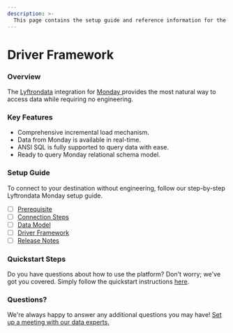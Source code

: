 ```yaml
---
description: >-
  This page contains the setup guide and reference information for the Monday source connector.
---
```


# Driver Framework

### Overview

The [Lyftrondata](https://www.lyftrondata.com/) integration for [Monday](https://www.lyftrondata.com/integration/monday/)[ ](https://www.lyftrondata.com/integration/monday/)provides the most natural way to access data while requiring no engineering.

### Key Features

* Comprehensive incremental load mechanism.
* Data from Monday is available in real-time.&#x20;
* ANSI SQL is fully supported to query data with ease.
* Ready to query Monday relational schema model.

### Setup Guide

To connect to your destination without engineering, follow our step-by-step Lyftrondata Monday setup guide.

* [ ] [Prerequisite](../../business-analytics/monday/prerequisite.md)
* [ ] [Connection Steps](../../business-analytics/monday/connection-steps.md)
* [ ] [Data Model](../../business-analytics/monday/data-model/)
* [ ] [Driver Framework](../../business-analytics/monday/driver-framework/)
* [ ] [Release Notes](../../business-analytics/monday/release-notes.md)

### Quickstart Steps

Do you have questions about how to use the platform? Don't worry; we've got you covered. Simply follow the quickstart instructions [here](../../../quickstart-steps.md).

### Questions? <a href="#questions" id="questions"></a>

We're always happy to answer any additional questions you may have! [Set up a meeting with our data experts.](https://www.lyftrondata.com/book-a-meeting/)


